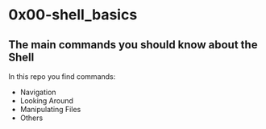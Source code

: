 # 0x00-shell_basics
## The main commands you should know about the Shell

In this repo you find commands:

- Navigation
- Looking Around
- Manipulating Files
- Others
